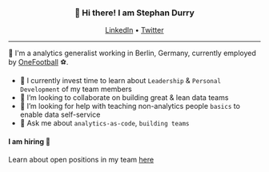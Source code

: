 <h3 align="center">👋 Hi there! I am Stephan Durry</h3>
<p align="center">
  <a href="https://www.linkedin.com/in/sdurry/">LinkedIn</a> •
  <a href="https://twitter.com/sdurry">Twitter</a>
</p>

---

💫 I'm a analytics generalist working in Berlin, Germany, currently employed by [OneFootball](https://company.onefootball.com/) ⚽.

- 🌱 I currently invest time to learn about `Leadership` & `Personal Development` of my team members
- 👯 I’m looking to collaborate on building great & lean data teams
- 🤔 I’m looking for help with teaching non-analytics people `basics` to enable data self-service
- 💬 Ask me about `analytics-as-code`, `building teams`

#### I am hiring 🤝

Learn about open positions in my team [here](https://of-data-insights.github.io/jobs/)
